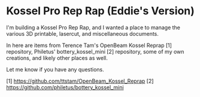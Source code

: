 # Kossel Pro Rep Rap (Eddie's Version)

I'm building a Kossel Pro Rep Rap, and I wanted a place to manage the various 3D printable, lasercut, and miscellaneous documents.

In here are items from Terence Tam's OpenBeam Kossel Reprap [1] repository, Philetus' bottery_kossel_mini [2] repository, some of my own creations, and likely other places as well.

Let me know if you have any questions.


[1] https://github.com/ttstam/OpenBeam_Kossel_Reprap
[2] https://github.com/philetus/bottery_kossel_mini
